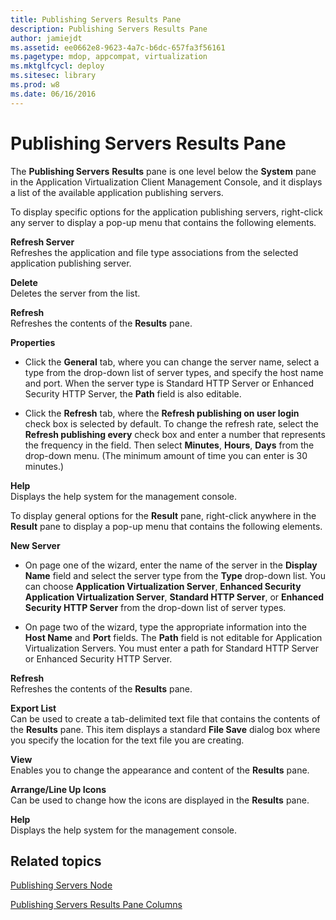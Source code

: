 ```yaml
---
title: Publishing Servers Results Pane
description: Publishing Servers Results Pane
author: jamiejdt
ms.assetid: ee0662e8-9623-4a7c-b6dc-657fa3f56161
ms.pagetype: mdop, appcompat, virtualization
ms.mktglfcycl: deploy
ms.sitesec: library
ms.prod: w8
ms.date: 06/16/2016
---
```



# Publishing Servers Results Pane


The **Publishing Servers** **Results** pane is one level below the **System** pane in the Application Virtualization Client Management Console, and it displays a list of the available application publishing servers.

To display specific options for the application publishing servers, right-click any server to display a pop-up menu that contains the following elements.

<a href="" id="refresh-server"></a>**Refresh Server**  
Refreshes the application and file type associations from the selected application publishing server.

<a href="" id="delete"></a>**Delete**  
Deletes the server from the list.

<a href="" id="refresh"></a>**Refresh**  
Refreshes the contents of the **Results** pane.

<a href="" id="properties"></a>**Properties**  
-   Click the **General** tab, where you can change the server name, select a type from the drop-down list of server types, and specify the host name and port. When the server type is Standard HTTP Server or Enhanced Security HTTP Server, the **Path** field is also editable.

-   Click the **Refresh** tab, where the **Refresh publishing on user login** check box is selected by default. To change the refresh rate, select the **Refresh publishing every** check box and enter a number that represents the frequency in the field. Then select **Minutes**, **Hours**, **Days** from the drop-down menu. (The minimum amount of time you can enter is 30 minutes.)

<a href="" id="help"></a>**Help**  
Displays the help system for the management console.

To display general options for the **Result** pane, right-click anywhere in the **Result** pane to display a pop-up menu that contains the following elements.

<a href="" id="new-server"></a>**New Server**  
-   On page one of the wizard, enter the name of the server in the **Display Name** field and select the server type from the **Type** drop-down list. You can choose **Application Virtualization Server**, **Enhanced Security Application Virtualization Server**, **Standard HTTP Server**, or **Enhanced Security HTTP Server** from the drop-down list of server types.

-   On page two of the wizard, type the appropriate information into the **Host Name** and **Port** fields. The **Path** field is not editable for Application Virtualization Servers. You must enter a path for Standard HTTP Server or Enhanced Security HTTP Server.

<a href="" id="refresh"></a>**Refresh**  
Refreshes the contents of the **Results** pane.

<a href="" id="export-list"></a>**Export List**  
Can be used to create a tab-delimited text file that contains the contents of the **Results** pane. This item displays a standard **File Save** dialog box where you specify the location for the text file you are creating.

<a href="" id="view"></a>**View**  
Enables you to change the appearance and content of the **Results** pane.

<a href="" id="arrange-line-up-icons"></a>**Arrange/Line Up Icons**  
Can be used to change how the icons are displayed in the **Results** pane.

<a href="" id="help"></a>**Help**  
Displays the help system for the management console.

## Related topics


[Publishing Servers Node](publishing-servers-node.md)

[Publishing Servers Results Pane Columns](publishing-servers-results-pane-columns.md)

 

 





